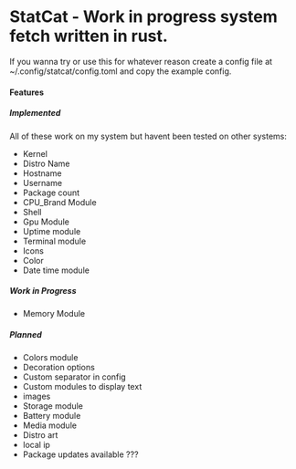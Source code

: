 # StatCat - Work in progress system fetch written in rust.
If you wanna try or use this for whatever reason create a config file at ~/.config/statcat/config.toml and copy the example config.



#### Features
##### Implemented
All of these work on my system but havent been tested on other systems:
- Kernel
- Distro Name
- Hostname
- Username
- Package count
- CPU_Brand Module
- Shell
- Gpu Module
- Uptime module
- Terminal module
- Icons
- Color
- Date time module

##### Work in Progress
- Memory Module

##### Planned
- Colors module
- Decoration options
- Custom separator in config
- Custom modules to display text
- images
- Storage module
- Battery module
- Media module
- Distro art
- local ip
- Package updates available ???